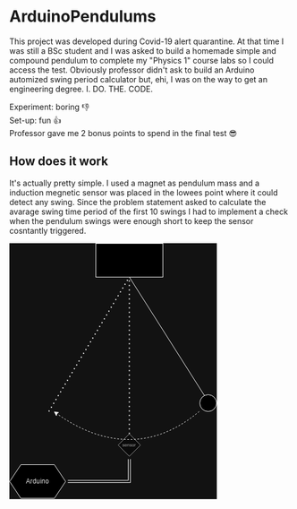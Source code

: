 # ArduinoPendulums

This project was developed during Covid-19 alert quarantine. At that time I was still a BSc student and I was asked to build a homemade simple and compound pendulum to complete my "Physics 1" course labs so I could access the test. Obviously professor didn't ask to build an Arduino automized swing period calculator but, ehi, I was on the way to get an engineering degree. I. DO. THE. CODE.   
   
Experiment: boring 👎   
Set-up: fun 👍   
Professor gave me 2 bonus points to spend in the final test 😎   

## How does it work

It's actually pretty simple. I used a magnet as pendulum mass and a induction megnetic sensor was placed in the lowees point where it could detect any swing. Since the problem statement asked to calculate the avarage swing time period of the first 10 swings I had to implement a check when the pendulum swings were enough short to keep the sensor cosntantly triggered. 

![](/assets/simplePendulum.png)